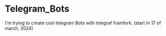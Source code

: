 # Telegram_Bots
I'm trying to create cool telegram Bots with telegraf framfork. (start in 17 of march, 2024)
